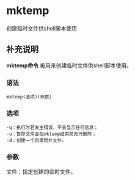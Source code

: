mktemp
===

创建临时文件供shell脚本使用

## 补充说明

**mktemp命令** 被用来创建临时文件供shell脚本使用。

###  语法

```shell
mktemp(选项)(参数)
```

###  选项

```shell
-q：执行时若发生错误，不会显示任何信息；
-u：暂存文件会在mktemp结束前先行删除；
-d：创建一个目录而非文件。
```

###  参数

文件：指定创建的临时文件。



